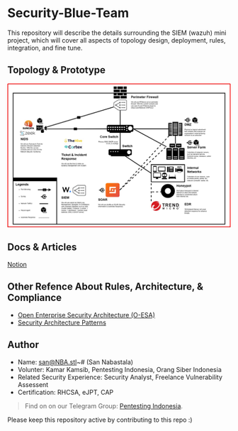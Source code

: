 # Security-Blue-Team
This repository will describe the details surrounding the SIEM (wazuh) mini project, which will cover all aspects of topology design, deployment, rules, integration, and fine tune.

## Topology & Prototype
![My Image](Images/Topology.jpg)

## Docs & Articles
[Notion](https://13ihsan92.notion.site/Documentation-san-NBA-stl-b5f06c8384c34fbb877a1313cffd7804)

## Other Refence About Rules, Architecture, & Compliance
- [Open Enterprise Security Architecture (O-ESA)](https://pubs.opengroup.org/security/o-esa/#_Toc291061776)
- [Security Architecture Patterns](https://www.opensecurityarchitecture.org/cms/library/patternlandscape)

## Author
- Name: san@NBA.stl~# (San Nabastala)
- Volunter: Kamar Kamsib, Pentesting Indonesia, Orang Siber Indonesia
- Related Security Experience: Security Analyst, Freelance Vulnerability Assessent
- Certification: RHCSA, eJPT, CAP

> Find on on our Telegram Group: [Pentesting Indonesia](t.me/PentestingIndonesia).

Please keep this repository active by contributing to this repo :)